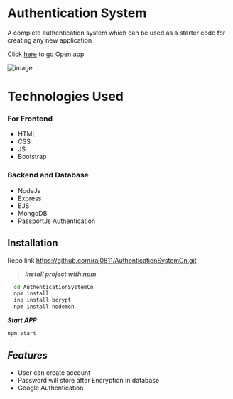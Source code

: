 
# Authentication System
A complete authentication system which can be used as a starter code for creating any new
application

Click [here](http://3.86.114.75:8004/) to go Open app


![image](https://i.ibb.co/R6qks43/Screenshot-2023-01-19-150311.png)





# Technologies Used

### For Frontend
* HTML
* CSS
* JS
* Bootstrap 

### Backend and Database

* NodeJs
* Express
* EJS
* MongoDB
* PassportJs Authentication 



## Installation

Repo link 
https://github.com/raj0811/AuthenticationSystemCn.git


> ***Install project with npm***       

```bash
  cd AuthenticationSystemCn
  npm install
  inp install bcrypt
  npm install nodemon

```

***Start APP***

```bash 
npm start
```



    
## ***Features***

- User can create account 
- Password will store after Encryption in database
- Google Authentication



